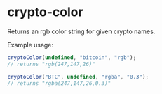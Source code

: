 # crypto-color

Returns an rgb color string for given crypto names.

Example usage:
```ts
cryptoColor(undefined, "bitcoin", "rgb");
// returns "rgb(247,147,26)"

cryptoColor("BTC", undefined, "rgba", "0.3");
// returns "rgba(247,147,26,0.3)"
```